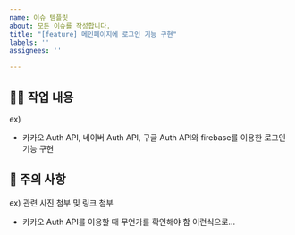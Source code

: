 ```yaml
---
name: 이슈 템플릿
about: 모든 이슈를 작성합니다.
title: "[feature] 메인페이지에 로그인 기능 구현"
labels: ''
assignees: ''

---
```


## 🧑‍💻 작업 내용

ex)

- 카카오 Auth API, 네이버 Auth API, 구글 Auth API와 firebase를 이용한 로그인 기능 구현

## 📢 주의 사항

ex) 관련 사진 첨부 및 링크 첨부

- 카카오 Auth API를 이용할 때 무언가를 확인해야 함
  이런식으로...
